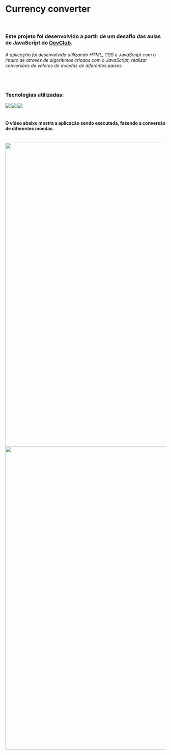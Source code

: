 <h1>Currency converter</h1> 
<br>

<h3>Este projeto foi desenvolvido a partir de um desafio das aulas de JavaScript do <a href="https://rodolfomori.com.br/devclub">DevClub</a>.</h3>
<h6>A aplicação foi desenvolvida utilizando HTML, CSS e JavaScript com o intuito de através de algorítimos criados com o JavaScript, realizar conversões de valores de moedas de diferentes países.</h6>
<br>
<h3>Tecnologias utilizadas: </h3>
<img align="left" src="https://img.shields.io/badge/HTML5-E34F26?style=for-the-badge&logo=html5&logoColor=white">
<img align="left" src="https://img.shields.io/badge/CSS3-1572B6?style=for-the-badge&logo=css3&logoColor=white">
<img align="left" src="https://img.shields.io/badge/JavaScript-323330?style=for-the-badge&logo=javascript&logoColor=F7DF1E">
<br>
<br>

<h4>O vídeo abaixo mostra a aplicação sendo executada, fazendo a conversão de diferentes moedas.</h4>
<br>

<img src="https://github.com/PitterBonoto/Project-currency-converter/blob/main/assets/gif-conversor-de-moedas-iphone.gif?raw=true" width=950px>
<img src="https://github.com/PitterBonoto/Project-currency-converter/blob/main/assets/gif-conversor-de-moedas-iphone.gif?raw=true" width=950px>



